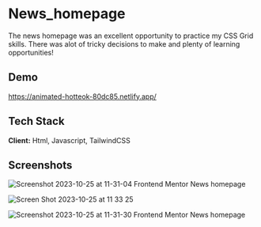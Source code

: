 # News_homepage
The news homepage was  an excellent opportunity to practice my CSS Grid skills. There was alot of tricky decisions to make and plenty of learning opportunities!


## Demo

https://animated-hotteok-80dc85.netlify.app/

## Tech Stack

**Client:** Html, Javascript, TailwindCSS


## Screenshots 

![Screenshot 2023-10-25 at 11-31-04 Frontend Mentor News homepage](https://github.com/zablon-oigo/news_homepage/assets/143833326/0553de7b-99dc-40fe-89bc-6bbda6630431)

![Screen Shot 2023-10-25 at 11 33 25](https://github.com/zablon-oigo/news_homepage/assets/143833326/b7e4c9cc-3b03-4f90-bdf5-1943241416d9)

![Screenshot 2023-10-25 at 11-31-30 Frontend Mentor News homepage](https://github.com/zablon-oigo/news_homepage/assets/143833326/fc6340fd-3d92-4936-95ea-1a9826218908)


